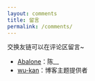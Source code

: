 ```yaml
---
layout: comments
title: 留言
permalink: /comments/
---
```


交换友链可以在评论区留言~

- [Abalone](https://abalone.life/)：陈__
- [wu-kan](https://wu-kan.cn/)：博客主题提供者
